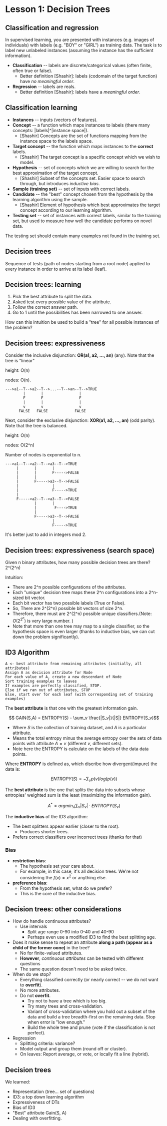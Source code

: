 Lesson 1: Decision Trees
========================

Classification and regression
-----------------------------

In supervised learning, you are presented with instances (e.g. images of individuals) with labels (e.g. "BOY" or "GIRL") as training data. The task is to label new unlabeled instances (assuming the instance has the sufficient information).

* **Classification** -- labels are discrete/categorical values (often finite, often true or false).
  * Better definition [Shashir]: labels (codomain of the target function) have *no meaningful order*.
* **Regression** -- labels are reals.
  * Better definition [Shashir]: labels have a *meaningful order*.


Classification learning
-----------------------

* **Instances** -- inputs (vectors of features).
* **Concept** -- a function which maps instances to labels (there many concepts: |labels|^|instance space|).
  * [Shashir] Concepts are the set of functions mapping from the instance space to the labels space.
* **Target concept** -- the function which maps instances to the **correct** labels.
  * [Shashir] The target concept is a specific concept which we wish to model.
* **Hypothesis** -- set of concepts which we are willing to search for the best approximation of the target concept.
  * [Shashir] Subset of the concepts set. Easier space to search through, but introduces *inductive bias*.
* **Sample (training set)** -- set of inputs with correct labels.
* **Candidate** -- the "best" concept chosen from the hypothesis by the learning algorithm using the sample.
  * [Shashir] Element of hypothesis which best approximates the target concept according to our learning algorithm.
* **Testing set** -- set of instances with correct labels, similar to the training set, but used to measure how well the candidate performs on novel data.

The testing set should contain many examples not found in the training set.

Decision trees
--------------

Sequence of tests (path of nodes starting from a root node) applied to every instance in order to arrive at its label (leaf).

Decision trees: learning
------------------------

1. Pick the best attribute to split the data.
2. Asked test every possible value of the attribute.
3. Follow the correct answer path.
4. Go to 1 until the possibilities has been narrowed to one answer.

How can this intuition be used to build a "tree" for all possible instances of the problem?

Decision trees: expressiveness
------------------------------

Consider the inclusive disjunction: **OR(a1, a2, ..., an)** (any). Note that the tree is "linear"

height: O(n)

nodes: O(n).
```
--->a1--T-->a2--T-->...--T-->an--T-->TRUE
        |       |                |
        F       F                F
        |       |                |
        v       v                v
      FALSE   FALSE            FALSE
```

Next, consider the exclusive disjunction: **XOR(a1, a2, ..., an)** (odd parity). Note that the tree is balanced.

height: O(n)

nodes: O(2^n)

Number of nodes is exponential to n.

```
--->a1--T-->a2--T-->a3--T-->TRUE
     |       |       |
     |       |       F----->FALSE
     |       |
     |       F----->a3--T-->FALSE
     |               |
     |               F----->TRUE
     |
     F----->a2--T-->a3--T-->FALSE
             |       |
             |        F---->TRUE
             |
             F----->a3--T-->FALSE
                     |
                     F----->TRUE
```
It's better just to add in integers mod 2.

Decision trees: expressiveness (search space)
---------------------------------------------

Given n binary attributes, how many possible decision trees are there? 2^(2^n)

Intuition:

* There are 2^n possible configurations of the attributes.
* Each "unique" decision tree maps these 2^n configurations into a 2^n-sized bit vector.
* Each bit vector has two possible labels (True or False).
* So, There are 2^(2^n) possible bit vectors of size 2^n.
* Therefore, there must are 2^(2^n) possible unique classifiers.(Note: $O(2^{2^n})$ is very large number. )
* Note that more than one tree may map to a single classifier, so the hypothesis space is even larger (thanks to inductive bias, we can cut down the problem significantly).

ID3 Algorithm
-------------

```
A <- best attribute from remaining attributes (initially, all attributes)
Assign A as decision attribute for Node
For each value of A, create a new descendant of Node
Sort training examples to leaves
If examples are perfectly classified, STOP.
Else if we ran out of attributes, STOP
Else, start over for each leaf (with corresponding set of training examples)
```

The **best attribute** is that one with the greatest information gain.

$$ GAIN(S,A) = ENTROPY(S) - \sum_v \frac{|S_v|}{|S|} ENTROPY(S_v)$$

  * Where $S$ is the collection of training dataset, and $A$ is a particular attribute.
  * Means the total entropy minus the average entropy over the sets of data points with attribute $A=v$ (different $v$, different sets).
  * Note here the ENTROPY is calculate on the labels of the data data points.

Where **ENTROPY** is defined as, which discribe how divergent(impure) the data is:

$$ ENTROPY(S) = -\sum_v p(v)log(p(v))$$

The **best attribute** is the one that splits the data into subsets whose entropies' weighted sum is the least (maximizing the information gain).

$$ A^* = argmin_A\sum_v|S_v|\cdot ENTROPY(S_v)$$


The **inductive bias** of the ID3 algorithm:
* The best splitters appear earlier (closer to the root).
  * Produces shorter trees.
* Prefers correct classifiers over incorrect trees (thanks for that)

### Bias
* **restriction bias**:
  * The hypothesis set your care about.
  * For example, in this case, it's all decision trees. We're not considering the $f(x) = x^2$ or anything else.
* **preference bias**:
  * From the hypothesis set, what do we prefer?
  * This is the core of the inductive bias.


Decision trees: other considerations
------------------------------------

* How do handle continuous attributes?
  * Use intervals
    * Split age range 0-90 into 0-40 and 40-90
    * Perhaps even use a modified ID3 to find the best splitting age.
* Does it make sense to repeat an attribute **along a path (appear as a child of the former oone)** in the tree?
  * No for finite-valued attributes.
  * **However**, *continuous attributes* can be tested with different questions
  * The same question doesn't need to be asked twice.
* When do we stop?
  * Everything classified correctly (or nearly correct -- we do not want to **overfit**).
  * No more attributes.
  * Do not **overfit**.
    * Try not to have a tree which is too big.
    * Try many trees and cross-validation.
    * Variant of cross-validation where you hold out a subset of the data and build a tree breadth-first on the remaining data. Stop when error is "low enough."
    * Build the whole tree and prune (vote if the classification is not perfect).
* Regression
  * Splitting criteria: variance?
  * Model output and group them (round off or cluster).
  * On leaves: Report average, or vote, or locally fit a line (hybrid).


Decision trees
--------------

We learned:
* Representation (tree... set of questions)
* ID3: a top down learning algorithm
* Expressiveness of DTs
* Bias of ID3
* "Best" attribute Gain(S, A)
* Dealing with overfitting.
